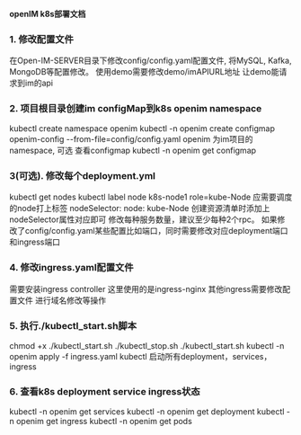 #### openIM k8s部署文档
### 1. 修改配置文件
在Open-IM-SERVER目录下修改config/config.yaml配置文件, 将MySQL, Kafka, MongoDB等配置修改。
使用demo需要修改demo/imAPIURL地址 让demo能请求到im的api

### 2. 项目根目录创建im configMap到k8s openim namespace
kubectl create namespace openim
kubectl -n openim create configmap openim-config --from-file=config/config.yaml
openim 为im项目的namespace, 可选
查看configmap
kubectl -n openim get configmap

### 3(可选). 修改每个deployment.yml
kubectl get nodes
kubectl label node k8s-node1 role=kube-Node
应需要调度的node打上标签
nodeSelector:
  node: kube-Node
创建资源清单时添加上nodeSelector属性对应即可
修改每种服务数量，建议至少每种2个rpc。
如果修改了config/config.yaml某些配置比如端口，同时需要修改对应deployment端口和ingress端口


### 4. 修改ingress.yaml配置文件
需要安装ingress controller 这里使用的是ingress-nginx 其他ingress需要修改配置文件
进行域名修改等操作

### 5. 执行./kubectl_start.sh脚本
chmod +x ./kubectl_start.sh ./kubectl_stop.sh
./kubectl_start.sh
kubectl -n openim apply -f ingress.yaml
kubectl 启动所有deployment，services，ingress

### 6. 查看k8s deployment service ingress状态
kubectl -n openim get services
kubectl -n openim get deployment
kubectl -n openim get ingress
kubectl -n openim get pods

